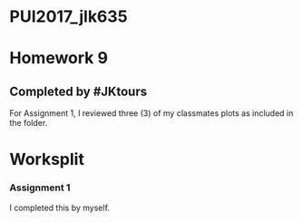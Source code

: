 # PUI2017_jlk635

# Homework 9

## Completed by #JKtours

For Assignment 1, I reviewed three (3) of my classmates plots as included in the folder. 

# Worksplit

### Assignment 1

I completed this by myself.


